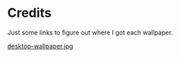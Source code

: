 # Credits

Just some links to figure out where I got each wallpaper.

[desktop-wallpaper.jpg](https://www.5120x1440.com/)
